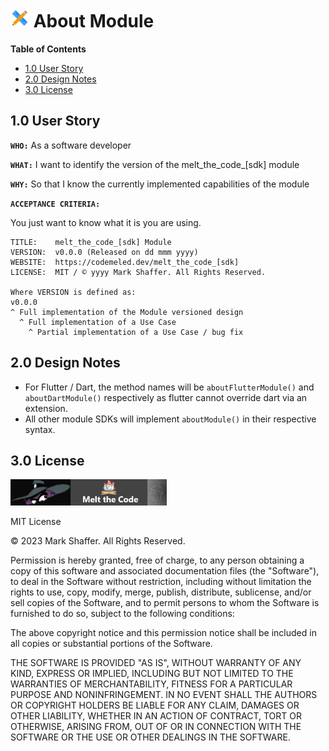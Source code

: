 <h1><img style="height: 30px;" src="../website-nav/icons/icons8-design-48.png" /> About Module</h1>

**Table of Contents**
- [1.0 User Story](#10-user-story)
- [2.0 Design Notes](#20-design-notes)
- [3.0 License](#30-license)

## 1.0 User Story

**`WHO:`** As a software developer

**`WHAT:`** I want to identify the version of the melt_the_code_[sdk] module

**`WHY:`** So that I know the currently implemented capabilities of the module

**`ACCEPTANCE CRITERIA:`**

You just want to know what it is you are using.

```
TITLE:    melt_the_code_[sdk] Module
VERSION:  v0.0.0 (Released on dd mmm yyyy)
WEBSITE:  https://codemeled.dev/melt_the_code_[sdk]
LICENSE:  MIT / © yyyy Mark Shaffer. All Rights Reserved.

Where VERSION is defined as:
v0.0.0
^ Full implementation of the Module versioned design
  ^ Full implementation of a Use Case
    ^ Partial implementation of a Use Case / bug fix
```

## 2.0 Design Notes

- For Flutter / Dart, the method names will be `aboutFlutterModule()` and `aboutDartModule()` respectively as flutter cannot override dart via an extension.
- All other module SDKs will implement `aboutModule()` in their respective syntax.

## 3.0 License

<img style="width: 250px;" src="../website-nav/logos/logo-593x100.png" />

MIT License

© 2023 Mark Shaffer. All Rights Reserved.

Permission is hereby granted, free of charge, to any person obtaining a copy
of this software and associated documentation files (the "Software"), to deal
in the Software without restriction, including without limitation the rights
to use, copy, modify, merge, publish, distribute, sublicense, and/or sell
copies of the Software, and to permit persons to whom the Software is
furnished to do so, subject to the following conditions:

The above copyright notice and this permission notice shall be included in all
copies or substantial portions of the Software.

THE SOFTWARE IS PROVIDED "AS IS", WITHOUT WARRANTY OF ANY KIND, EXPRESS OR
IMPLIED, INCLUDING BUT NOT LIMITED TO THE WARRANTIES OF MERCHANTABILITY,
FITNESS FOR A PARTICULAR PURPOSE AND NONINFRINGEMENT. IN NO EVENT SHALL THE
AUTHORS OR COPYRIGHT HOLDERS BE LIABLE FOR ANY CLAIM, DAMAGES OR OTHER
LIABILITY, WHETHER IN AN ACTION OF CONTRACT, TORT OR OTHERWISE, ARISING FROM,
OUT OF OR IN CONNECTION WITH THE SOFTWARE OR THE USE OR OTHER DEALINGS IN THE SOFTWARE.